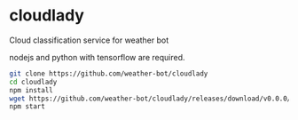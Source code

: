 # cloudlady

Cloud classification service for weather bot

nodejs and python with tensorflow are required.

```sh
git clone https://github.com/weather-bot/cloudlady
cd cloudlady
npm install
wget https://github.com/weather-bot/cloudlady/releases/download/v0.0.0/retrained_graph.pb -P python/model
npm start
```
